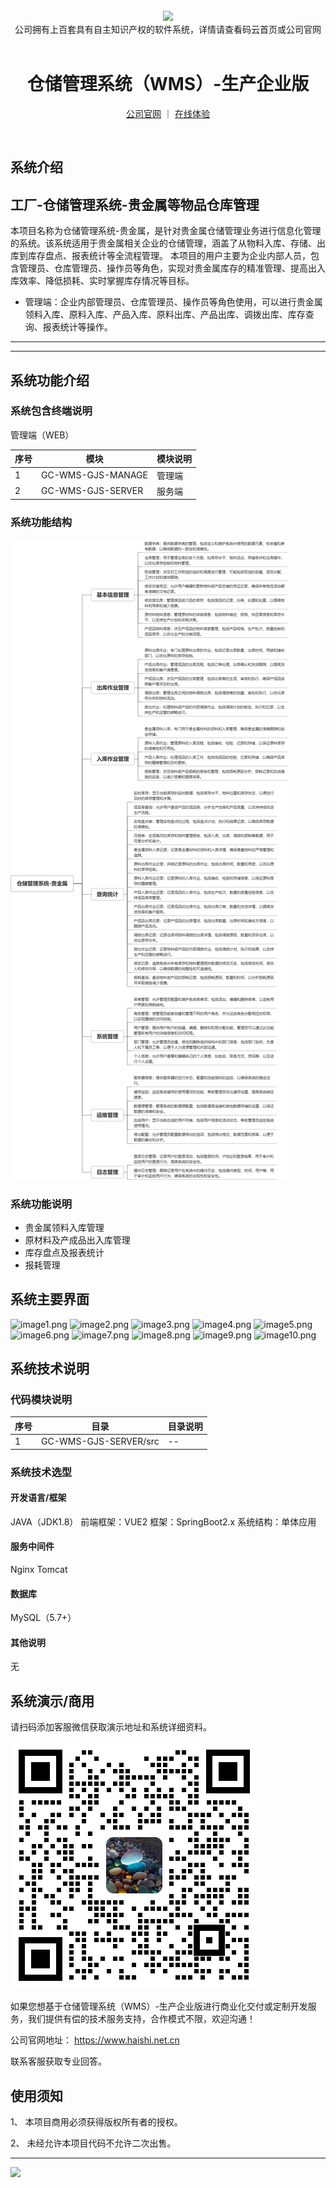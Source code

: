<br/>

<div align="center" >
    <img src="https://www.haishi.net.cn/img/17f49ecef80e4c6248070c401a94c032.0ff19479.png" />
<br/>
<div>公司拥有上百套具有自主知识产权的软件系统，详情请查看码云首页或公司官网</div>
</div>

<div align="center">
<br/>
<h1>仓储管理系统（WMS）-生产企业版</h1>

<a href="https://www.haishi.net.cn/">公司官网</a> ｜ <a href="https://www.haishi.net.cn/">在线体验</a>

<br/>

</div>


## 系统介绍


工厂-仓储管理系统-贵金属等物品仓库管理
---
本项目名称为仓储管理系统-贵金属，是针对贵金属仓储管理业务进行信息化管理的系统。该系统适用于贵金属相关企业的仓储管理，涵盖了从物料入库、存储、出库到库存盘点、报表统计等全流程管理。
本项目的用户主要为企业内部人员，包含管理员、仓库管理员、操作员等角色，实现对贵金属库存的精准管理、提高出入库效率、降低损耗、实时掌握库存情况等目标。
- 管理端：企业内部管理员、仓库管理员、操作员等角色使用，可以进行贵金属领料入库、原料入库、产品入库、原料出库、产品出库、调拨出库、库存查询、报表统计等操作。
---
                


<hr/>

## 系统功能介绍

### 系统包含终端说明

管理端（WEB）

| 序号 | 模块 | 模块说明 |
| --- | --- | --- |
| 1 | GC-WMS-GJS-MANAGE | 管理端 |
| 2 | GC-WMS-GJS-SERVER | 服务端 |

### 系统功能结构

![](./images/swdt.png)

### 系统功能说明

- 贵金属领料入库管理
- 原材料及产成品出入库管理
- 库存盘点及报表统计
- 报耗管理

## 系统主要界面

![image1.png](http://codeimg.haishi.net.cn/GC-WMS-GJS_1.png)
![image2.png](http://codeimg.haishi.net.cn/GC-WMS-GJS_2.png)
![image3.png](http://codeimg.haishi.net.cn/GC-WMS-GJS_3.png)
![image4.png](http://codeimg.haishi.net.cn/GC-WMS-GJS_4.png)
![image5.png](http://codeimg.haishi.net.cn/GC-WMS-GJS_5.png)
![image6.png](http://codeimg.haishi.net.cn/GC-WMS-GJS_6.png)
![image7.png](http://codeimg.haishi.net.cn/GC-WMS-GJS_7.png)
![image8.png](http://codeimg.haishi.net.cn/GC-WMS-GJS_8.png)
![image9.png](http://codeimg.haishi.net.cn/GC-WMS-GJS_9.png)
![image10.png](http://codeimg.haishi.net.cn/GC-WMS-GJS_10.png)

## 系统技术说明

### 代码模块说明

| 序号 | 目录 | 目录说明 |
| --- | --- | --- |
| 1 | GC-WMS-GJS-SERVER/src | -- |

### 系统技术选型

#### 开发语言/框架

JAVA（JDK1.8）
前端框架：VUE2
框架：SpringBoot2.x
系统结构：单体应用

#### 服务中间件

Nginx
Tomcat

#### 数据库

MySQL（5.7+）

#### 其他说明

无


## 系统演示/商用

请扫码添加客服微信获取演示地址和系统详细资料。

![](./images/kf.png)

如果您想基于仓储管理系统（WMS）-生产企业版进行商业化交付或定制开发服务，我们提供有偿的技术服务支持，合作模式不限，欢迎沟通！

公司官网地址： <a href="https://www.haishi.net.cn/">https://www.haishi.net.cn</a>

联系客服获取专业回答。


## 使用须知

1、 本项目商用必须获得版权所有者的授权。

2、 未经允许本项目代码不允许二次出售。

<hr/>

![](./images/gsjj.png)